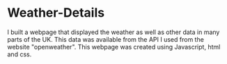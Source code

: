 # Weather-Details
I built a webpage that displayed the weather as well as other data in many parts of the UK. This data was available from the API I used from the website "openweather". This webpage was created using Javascript, html and css.
